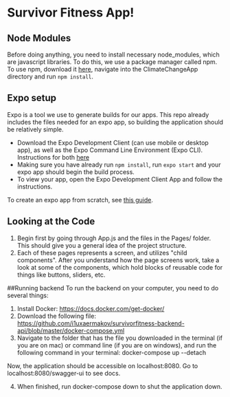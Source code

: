 # Survivor Fitness App! 

## Node Modules
Before doing anything, you need to install necessary node_modules, which are javascript libraries. To do this, we use a package manager called npm. To use npm, download it [here](https://www.npmjs.com/get-npm), navigate into the ClimateChangeApp directory and run `npm install`. 

## Expo setup

Expo is a tool we use to generate builds for our apps. This repo already includes the files needed for an expo app, so building the application should be relatively simple.
* Download the Expo Development Client (can use mobile or desktop app), as well as the Expo Command Line Environment (Expo CLI). Instructions for both [here](https://expo.io/tools#cli)
* Making sure you have already run `npm install`, run `expo start` and your expo app should begin the build process.
* To view your app, open the Expo Development Client App and follow the instructions.

To create an expo app from scratch, see [this guide](https://docs.expo.io/get-started/create-a-new-app/). 

## Looking at the Code
1. Begin first by going through App.js and the files in the Pages/ folder. This should give you a general idea of the project structure.
2. Each of these pages represents a screen, and utilizes "child components". After you understand how the page screens work, take a look at some of the components, which hold blocks of reusable code for things like buttons, sliders, etc. 

##Running backend
To run the backend on your computer, you need to do several things:
1. Install Docker: https://docs.docker.com/get-docker/
2. Download the following file:
https://github.com/i1uxaermakov/survivorfitness-backend-api/blob/master/docker-compose.yml
3. Navigate to the folder that has the file you downloaded in the terminal (if you are on mac) or command line (if you are on windows), and run the following command in your terminal:
docker-compose up --detach   

Now, the application should be accessible on localhost:8080. Go to localhost:8080/swagger-ui to see docs.

4. When finished, run docker-compose down to shut the application down.
